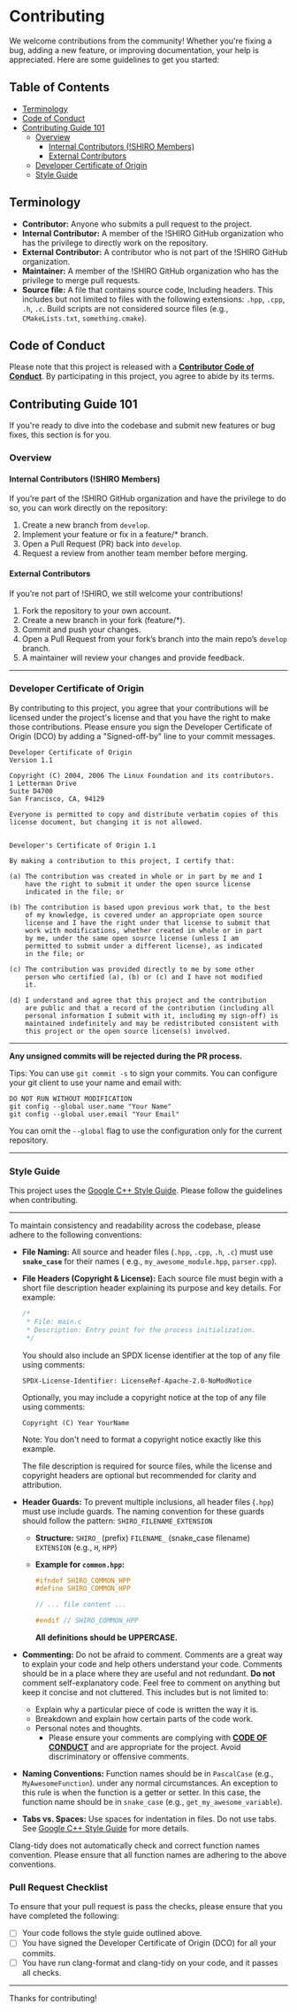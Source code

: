 # Contributing

We welcome contributions from the community! Whether you're fixing a bug, adding a new feature, or improving documentation, your help is appreciated. Here are some guidelines to get you started:

## Table of Contents

- [Terminology](#terminology)
- [Code of Conduct](#code-of-conduct)
- [Contributing Guide 101](#contributing-guide-101)
  - [Overview](#overview)
    - [Internal Contributors (!SHIRO Members)](#internal-contributors-shiro-members)
    - [External Contributors](#external-contributors)
  - [Developer Certificate of Origin](#developer-certificate-of-origin)
  - [Style Guide](#style-guide)

## Terminology

* **Contributor:** Anyone who submits a pull request to the project.
* **Internal Contributor:** A member of the !SHIRO GitHub organization who has the privilege to directly work on the 
  repository.
* **External Contributor:** A contributor who is not part of the !SHIRO GitHub organization.
* **Maintainer:** A member of the !SHIRO GitHub organization who has the privilege to merge pull requests.
* **Source file:** A file that contains source code, Including headers. This includes but not limited to files with the
  following extensions: `.hpp`, `.cpp`, `.h`, `.c`. Build scripts are not considered source files
  (e.g., `CMakeLists.txt`, `something.cmake`).

## Code of Conduct

Please note that this project is released with a [**Contributor Code of Conduct**](CODE_OF_CONDUCT.md). By participating in
this project, you agree to abide by its terms.


## Contributing Guide 101

If you're ready to dive into the codebase and submit new features or bug fixes, this section is for you.

### Overview

#### Internal Contributors (!SHIRO Members)
If you’re part of the !SHIRO GitHub organization and have the privilege to do so, you can work directly on the
repository:
1. Create a new branch from `develop`.
2. Implement your feature or fix in a feature/* branch.
3. Open a Pull Request (PR) back into `develop`.
4. Request a review from another team member before merging.

#### External Contributors
If you’re not part of !SHIRO, we still welcome your contributions!
1. Fork the repository to your own account.
2. Create a new branch in your fork (feature/*).
3. Commit and push your changes.
4. Open a Pull Request from your fork’s branch into the main repo’s `develop` branch.
5. A maintainer will review your changes and provide feedback.

---

### Developer Certificate of Origin
By contributing to this project, you agree that your contributions will be licensed under the project's license and that
you have the right to make those contributions. Please ensure you sign the Developer Certificate of Origin (DCO) by
adding a "Signed-off-by" line to your commit messages.

```
Developer Certificate of Origin
Version 1.1

Copyright (C) 2004, 2006 The Linux Foundation and its contributors.
1 Letterman Drive
Suite D4700
San Francisco, CA, 94129

Everyone is permitted to copy and distribute verbatim copies of this
license document, but changing it is not allowed.


Developer's Certificate of Origin 1.1

By making a contribution to this project, I certify that:

(a) The contribution was created in whole or in part by me and I
    have the right to submit it under the open source license
    indicated in the file; or

(b) The contribution is based upon previous work that, to the best
    of my knowledge, is covered under an appropriate open source
    license and I have the right under that license to submit that
    work with modifications, whether created in whole or in part
    by me, under the same open source license (unless I am
    permitted to submit under a different license), as indicated
    in the file; or

(c) The contribution was provided directly to me by some other
    person who certified (a), (b) or (c) and I have not modified
    it.

(d) I understand and agree that this project and the contribution
    are public and that a record of the contribution (including all
    personal information I submit with it, including my sign-off) is
    maintained indefinitely and may be redistributed consistent with
    this project or the open source license(s) involved.
```

---

**Any unsigned commits will be rejected during the PR process.**

Tips: You can use `git commit -s` to sign your commits.
You can configure your git client to use your name and email with:
```shell
DO NOT RUN WITHOUT MODIFICATION
git config --global user.name "Your Name"
git config --global user.email "Your Email"
```
You can omit the `--global` flag to use the configuration only for the current repository.

---

### Style Guide

This project uses the [Google C++ Style Guide](https://google.github.io/styleguide/cppguide.html). Please follow the guidelines when contributing.

---

To maintain consistency and readability across the codebase, please adhere to the following conventions:

* **File Naming:** All source and header files (`.hpp`, `.cpp`, `.h`, `.c`) must use **`snake_case`** for their names (
  e.g., `my_awesome_module.hpp`, `parser.cpp`).

* **File Headers (Copyright & License):** Each source file must begin with a short file description header explaining
    its purpose and key details.
    For example:
    ```cpp
    /*
     * File: main.c
     * Description: Entry point for the process initialization.
     */
    ```

    You should also include an SPDX license identifier at the top of any file using comments:

    ```
    SPDX-License-Identifier: LicenseRef-Apache-2.0-NoModNotice
    ```
    
    Optionally, you may include a copyright notice at the top of any file using comments:

    ```
    Copyright (C) Year YourName
    ```
    Note: You don't need to format a copyright notice exactly like this example.
  
    The file description is required for source files, while the license and copyright headers are optional but
    recommended for clarity and attribution.

* **Header Guards:** To prevent multiple inclusions, all header files (`.hpp`) must use include guards. The naming
  convention for these guards should follow the pattern:
  `SHIRO_FILENAME_EXTENSION`

    * **Structure:** `SHIRO_` (prefix) `FILENAME_` (snake_case filename)
      `EXTENSION` (e.g., `H`, `HPP`)

    * **Example for `common.hpp`:**
        ```cpp
        #ifndef SHIRO_COMMON_HPP
        #define SHIRO_COMMON_HPP

        // ... file content ...

        #endif // SHIRO_COMMON_HPP
        ```
      **All definitions should be UPPERCASE.**

* **Commenting:** Do not be afraid to comment. Comments are a great way to explain your code and help others understand
  your code. Comments should be in a place where they are useful and not redundant. **Do not** comment self-explanatory
  code. Feel free to comment on anything but keep it concise and not cluttered. This includes but is not limited
  to:
    * Explain why a particular piece of code is written the way it is.
    * Breakdown and explain how certain parts of the code work.
    * Personal notes and thoughts.
        * Please ensure your comments are complying with [**CODE OF CONDUCT**](CODE_OF_CONDUCT.md) and are
          appropriate for the project. Avoid discriminatory or offensive comments.

* **Naming Conventions:** Function names should be in `PascalCase` (e.g., `MyAwesomeFunction`).
      under any normal circumstances. An exception to this rule is when the function is a getter or setter. In this
      case, the function name should be in `snake_case` (e.g., `get_my_awesome_variable`).

* **Tabs vs. Spaces:** Use spaces for indentation in files. Do not use tabs. See [Google C++ Style Guide](https://google.github.io/styleguide/cppguide.html) for more details.

Clang-tidy does not automatically check and correct function names convention. Please ensure that all
function names are adhering to the above conventions.

### Pull Request Checklist

To ensure that your pull request is pass the checks, please ensure that you have completed the following:
- [ ] Your code follows the style guide outlined above.
- [ ] You have signed the Developer Certificate of Origin (DCO) for all your commits.
- [ ] You have run clang-format and clang-tidy on your code, and it passes all checks.

---

Thanks for contributing!